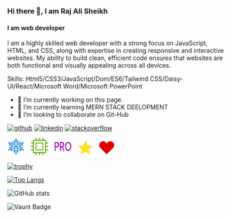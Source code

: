 ### Hi there 👋, I am Raj Ali Sheikh
#### I am web developer
I am a highly skilled web developer with a strong focus on JavaScript, HTML, and CSS, along with expertise in creating responsive and interactive websites. My ability to build clean, efficient code ensures that websites are both functional and visually appealing across all devices.

Skills: Html5/CSS3/JavaScript/Dom/ES6/Tailwind CSS/Daisy-UI/React/Microsoft Word/Microsoft PowerPoint

- 🔭 I’m currently working on this page. 
- 🌱 I’m currently learning MERN STACK DEELOPMENT 
- 👯 I’m looking to collaborate on  Git-Hub 


[<img src='https://cdn.jsdelivr.net/npm/simple-icons@3.0.1/icons/github.svg' alt='github' height='40'>](https://github.com/rajalishikh)  [<img src='https://cdn.jsdelivr.net/npm/simple-icons@3.0.1/icons/linkedin.svg' alt='linkedin' height='40'>](https://www.linkedin.com/in/www.linkedin.com/in/md-raj-ali-sheikh-13844024a/)  [<img src='https://cdn.jsdelivr.net/npm/simple-icons@3.0.1/icons/stackoverflow.svg' alt='stackoverflow' height='40'>](https://stackoverflow.com/users/https://stackoverflow.com/users/27942566/nahid-uj-jaman-raj)  

<a href='https://archiveprogram.github.com/'><img src='https://raw.githubusercontent.com/acervenky/animated-github-badges/master/assets/acbadge.gif' width='40' height='40'></a> <a href='https://docs.github.com/en/developers'><img src='https://raw.githubusercontent.com/acervenky/animated-github-badges/master/assets/devbadge.gif' width='40' height='40'></a> <a href='https://github.com/pricing'><img src='https://raw.githubusercontent.com/acervenky/animated-github-badges/master/assets/pro.gif' width='40' height='40'></a> <a href='https://stars.github.com/'><img src='https://raw.githubusercontent.com/acervenky/animated-github-badges/master/assets/starbadge.gif' width='35' height='35'></a> <a href='https://docs.github.com/en/github/supporting-the-open-source-community-with-github-sponsors'><img src='https://raw.githubusercontent.com/acervenky/animated-github-badges/master/assets/sponsorbadge.gif' width='35' height='35'></a> 

[![trophy](https://github-profile-trophy.vercel.app/?username=rajalishikh)](https://github.com/ryo-ma/github-profile-trophy)

[![Top Langs](https://github-readme-stats.vercel.app/api/top-langs/?username=rajalishikh)](https://github.com/anuraghazra/github-readme-stats)

![GitHub stats](https://github-readme-stats.vercel.app/api?username=rajalishikh&show_icons=true&count_private=true)  

![Vaunt Badge](https://api.vaunt.dev/v1/github/entities/rajalishikh/contributions?format=svg&private=true)  

